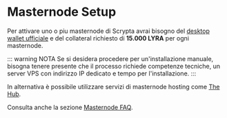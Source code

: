 # Masternode Setup

Per attivare uno o piu masternode di Scrypta avrai bisogno del [desktop wallet ufficiale](../wallet/fullnode.md)  e del collateral richiesto di **15.000 LYRA** per ogni masternode.

::: warning NOTA
Se si desidera procedere per un'installazione manuale, bisogna tenere presente che il processo richiede competenze tecniche, un server VPS con indirizzo IP dedicato e tempo per l'installazione.
:::

In alternativa è possibile utilizzare servizi di masternode hosting come [The Hub](../masternode-setup/servizi-hosting.md).

Consulta anche la sezione
[Masternode FAQ](../masternode-setup/masternode-faq.md).

